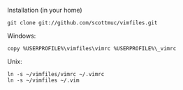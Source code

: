 Installation (in your home)

    git clone git://github.com/scottmuc/vimfiles.git

Windows:

    copy %USERPROFILE%\vimfiles\vimrc %USERPROFILE%\_vimrc

Unix:

    ln -s ~/vimfiles/vimrc ~/.vimrc
    ln -s ~/vimfiles ~/.vim
